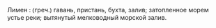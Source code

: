 ---
---

Лимен
: ⦅греч.⦆ гавань, пристань, бухта, залив; затопленное морем устье реки; вытянутый мелководный морской залив.
